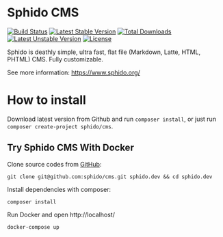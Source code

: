 # Sphido CMS

[![Build Status](https://travis-ci.org/sphido/cms.svg?branch=master)](https://travis-ci.org/sphido/cms) [![Latest Stable Version](https://poser.pugx.org/sphido/cms/v/stable.png)](https://packagist.org/packages/sphido/cms) [![Total Downloads](https://poser.pugx.org/sphido/cms/downloads.png)](https://packagist.org/packages/sphido/cms) [![Latest Unstable Version](https://poser.pugx.org/sphido/cms/v/unstable.png)](https://packagist.org/packages/sphido/cms) [![License](https://poser.pugx.org/sphido/cms/license.png)](https://packagist.org/packages/sphido/cms)

Sphido is deathly simple, ultra fast, flat file (Markdown, Latte, HTML, PHTML) CMS. Fully customizable.

See more information: https://www.sphido.org/

# How to install

Download latest version from Github and run `composer install`, or just run `composer create-project sphido/cms`.

## Try Sphido CMS With Docker

Clone source codes from [GitHub](https://github.com/sphido/cms):
 
```
git clone git@github.com:sphido/cms.git sphido.dev && cd sphido.dev
```

Install dependencies with composer:

```
composer install
```

Run Docker and open http://localhost/

```
docker-compose up
``` 